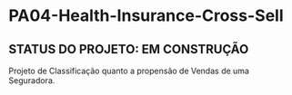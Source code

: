 # PA04-Health-Insurance-Cross-Sell
## STATUS DO PROJETO: EM CONSTRUÇÃO

Projeto de Classificação quanto a propensão de Vendas de uma Seguradora.

